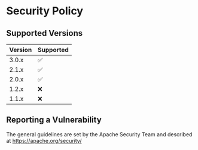 # Security Policy

## Supported Versions

| Version | Supported          |
| ------- | ------------------ |
| 3.0.x   | :white_check_mark: |
| 2.1.x   | :white_check_mark: |
| 2.0.x   | :white_check_mark: |
| 1.2.x   | :x:                |
| 1.1.x   | :x:                |

## Reporting a Vulnerability

The general guidelines are set by the Apache Security Team and described at https://apache.org/security/
